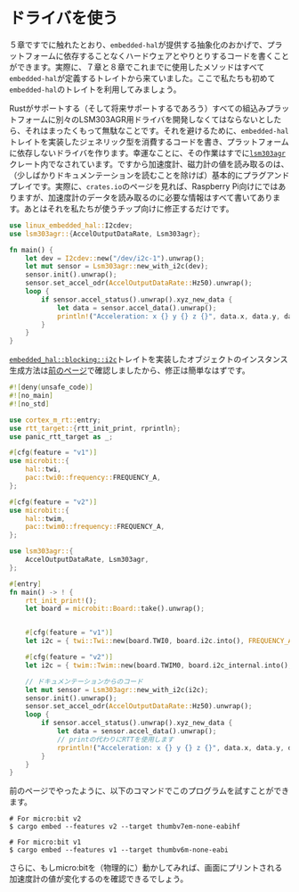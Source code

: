 <!-- # Using a driver -->

# ドライバを使う

<!-- As we already discussed in chapter 5 `embedded-hal` provides abstractions
which can be used to write platform independent code that can interact with
hardware. In fact all the methods we have used to interact with hardware
in chapter 7 and up until now in chapter 8 were from traits, defined by `embedded-hal`.
Now we'll make actual use of the traits `embedded-hal` provides for the first time. -->

５章ですでに触れたとおり、`embedded-hal`が提供する抽象化のおかげで、プラットフォームに依存することなくハードウェアとやりとりするコードを書くことができます。実際に、７章と８章でこれまでに使用したメソッドはすべて`embedded-hal`が定義するトレイトから来ていました。ここで私たちも初めて`embedded-hal`のトレイトを利用してみましょう。

<!-- It would be pointless to implement a driver for our LSM303AGR for every platform
embedded Rust supports (and new ones that might eventually pop up). To avoid this a driver
can be written that consumes generic types that implement `embedded-hal` traits in order to provide
a platform agnostic version of a driver. Luckily for us this has already been done in the
[`lsm303agr`] crate. Hence reading the actual accelerometer and magnetometer values will now
be basically a plug and play experience (plus reading a bit of documentation). In fact the `crates.io`
page already provides us with everything we need to know in order to read accelerometer data but using a Raspberry Pi. We'll
just have to adapt it to our chip: -->

Rustがサポートする（そして将来サポートするであろう）すべての組込みプラットフォームに別々のLSM303AGR用ドライバを開発しなくてはならないとしたら、それはまったくもって無駄なことです。それを避けるために、`embedded-hal`トレイトを実装したジェネリック型を消費するコードを書き、プラットフォームに依存しないドライバを作ります。幸運なことに、その作業はすでに[`lsm303agr`] クレート内でなされています。ですから加速度計、磁力計の値を読み取るのは、（少しばかりドキュメンテーションを読むことを除けば）基本的にプラグアンドプレイです。実際に、`crates.io`のページを見れば、Raspberry Pi向けにではありますが、加速度計のデータを読み取るのに必要な情報はすべて書いてあります。あとはそれを私たちが使うチップ向けに修正するだけです。

[`lsm303agr`]: https://crates.io/crates/lsm303agr

```rust
use linux_embedded_hal::I2cdev;
use lsm303agr::{AccelOutputDataRate, Lsm303agr};

fn main() {
    let dev = I2cdev::new("/dev/i2c-1").unwrap();
    let mut sensor = Lsm303agr::new_with_i2c(dev);
    sensor.init().unwrap();
    sensor.set_accel_odr(AccelOutputDataRate::Hz50).unwrap();
    loop {
        if sensor.accel_status().unwrap().xyz_new_data {
            let data = sensor.accel_data().unwrap();
            println!("Acceleration: x {} y {} z {}", data.x, data.y, data.z);
        }
    }
}
```

<!-- Because we already know how to create an instance of an object that implements
the [`embedded_hal::blocking::i2c`] traits from the [previous page](read-a-single-register.md), this is quite trivial: -->

[`embedded_hal::blocking::i2c`]トレイトを実装したオブジェクトのインスタンス生成方法は[前のページ](read-a-single-register.md)で確認しましたから、修正は簡単なはずです。

[`embedded_hal::blocking::i2c`]: https://docs.rs/embedded-hal/0.2.6/embedded_hal/blocking/i2c/index.html

```rust
#![deny(unsafe_code)]
#![no_main]
#![no_std]

use cortex_m_rt::entry;
use rtt_target::{rtt_init_print, rprintln};
use panic_rtt_target as _;

#[cfg(feature = "v1")]
use microbit::{
    hal::twi,
    pac::twi0::frequency::FREQUENCY_A,
};

#[cfg(feature = "v2")]
use microbit::{
    hal::twim,
    pac::twim0::frequency::FREQUENCY_A,
};

use lsm303agr::{
    AccelOutputDataRate, Lsm303agr,
};

#[entry]
fn main() -> ! {
    rtt_init_print!();
    let board = microbit::Board::take().unwrap();


    #[cfg(feature = "v1")]
    let i2c = { twi::Twi::new(board.TWI0, board.i2c.into(), FREQUENCY_A::K100) };

    #[cfg(feature = "v2")]
    let i2c = { twim::Twim::new(board.TWIM0, board.i2c_internal.into(), FREQUENCY_A::K100) };

    // ドキュメンテーションからのコード
    let mut sensor = Lsm303agr::new_with_i2c(i2c);
    sensor.init().unwrap();
    sensor.set_accel_odr(AccelOutputDataRate::Hz50).unwrap();
    loop {
        if sensor.accel_status().unwrap().xyz_new_data {
            let data = sensor.accel_data().unwrap();
            // printの代わりにRTTを使用します
            rprintln!("Acceleration: x {} y {} z {}", data.x, data.y, data.z);
        }
    }
}
```

<!-- Just like the last snippet you should just be able to try this out like this: -->

前のページでやったように、以下のコマンドでこのプログラムを試すことができます。

```console
# For micro:bit v2
$ cargo embed --features v2 --target thumbv7em-none-eabihf

# For micro:bit v1
$ cargo embed --features v1 --target thumbv6m-none-eabi
```

<!-- Furthermore if you (physically) move around your micro:bit a little you should see the
acceleration numbers that are being printed change. -->

さらに、もしmicro:bitを（物理的に）動かしてみれば、画面にプリントされる加速度計の値が変化するのを確認できるでしょう。
